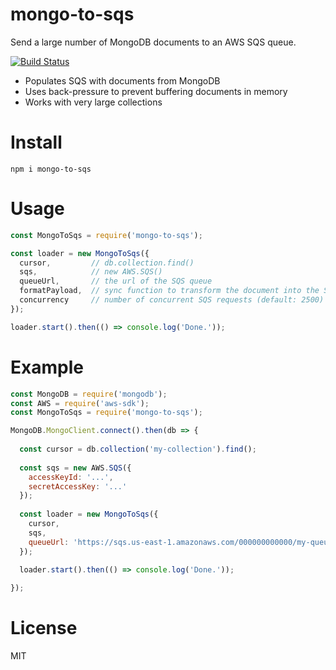 # mongo-to-sqs

Send a large number of MongoDB documents to an AWS SQS queue.

[![Build Status](https://travis-ci.org/WW-Digital/node-mongo-to-sqs.svg?branch=master)](https://travis-ci.org/WW-Digital/node-mongo-to-sqs)

- Populates SQS with documents from MongoDB
- Uses back-pressure to prevent buffering documents in memory
- Works with very large collections

# Install

```
npm i mongo-to-sqs
```

# Usage

```js
const MongoToSqs = require('mongo-to-sqs');

const loader = new MongoToSqs({
  cursor,         // db.collection.find()
  sqs,            // new AWS.SQS()
  queueUrl,       // the url of the SQS queue
  formatPayload,  // sync function to transform the document into the SQS MessageBody
  concurrency     // number of concurrent SQS requests (default: 2500)
});

loader.start().then(() => console.log('Done.'));
```

# Example

```js
const MongoDB = require('mongodb');
const AWS = require('aws-sdk');
const MongoToSqs = require('mongo-to-sqs');

MongoDB.MongoClient.connect().then(db => {
  
  const cursor = db.collection('my-collection').find();
  
  const sqs = new AWS.SQS({
    accessKeyId: '...',
    secretAccessKey: '...'
  });
  
  const loader = new MongoToSqs({
    cursor,
    sqs,
    queueUrl: 'https://sqs.us-east-1.amazonaws.com/000000000000/my-queue'
  });
  
  loader.start().then(() => console.log('Done.'));

});
```

# License 

MIT